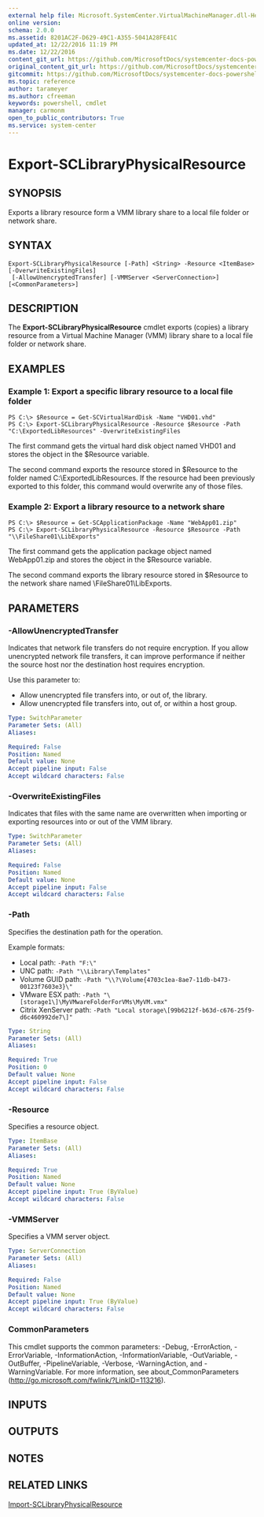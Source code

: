 ```yaml
---
external help file: Microsoft.SystemCenter.VirtualMachineManager.dll-Help.xml
online version: 
schema: 2.0.0
ms.assetid: 8201AC2F-D629-49C1-A355-5041A28FE41C
updated_at: 12/22/2016 11:19 PM
ms.date: 12/22/2016
content_git_url: https://github.com/MicrosoftDocs/systemcenter-docs-powershell/blob/master/systemcenter-cmdlets/SystemCenter2016/VirtualMachineManager/vlatest/Export-SCLibraryPhysicalResource.md
original_content_git_url: https://github.com/MicrosoftDocs/systemcenter-docs-powershell/blob/master/systemcenter-cmdlets/SystemCenter2016/VirtualMachineManager/vlatest/Export-SCLibraryPhysicalResource.md
gitcommit: https://github.com/MicrosoftDocs/systemcenter-docs-powershell/blob/d74e247404a4c865a6c8da735e1b4d296bcb074e/systemcenter-cmdlets/SystemCenter2016/VirtualMachineManager/vlatest/Export-SCLibraryPhysicalResource.md
ms.topic: reference
author: tarameyer
ms.author: cfreeman
keywords: powershell, cmdlet
manager: carmonm
open_to_public_contributors: True
ms.service: system-center
---
```


# Export-SCLibraryPhysicalResource

## SYNOPSIS
Exports a library resource form a VMM library share to a local file folder or network share.

## SYNTAX

```
Export-SCLibraryPhysicalResource [-Path] <String> -Resource <ItemBase> [-OverwriteExistingFiles]
 [-AllowUnencryptedTransfer] [-VMMServer <ServerConnection>] [<CommonParameters>]
```

## DESCRIPTION
The **Export-SCLibraryPhysicalResource** cmdlet exports (copies) a library resource from a Virtual Machine Manager (VMM) library share to a local file folder or network share.

## EXAMPLES

### Example 1: Export a specific library resource to a local file folder
```
PS C:\> $Resource = Get-SCVirtualHardDisk -Name "VHD01.vhd"
PS C:\> Export-SCLibraryPhysicalResource -Resource $Resource -Path "C:\ExportedLibResources" -OverwriteExistingFiles
```

The first command gets the virtual hard disk object named VHD01 and stores the object in the $Resource variable.

The second command exports the resource stored in $Resource to the folder named C:\ExportedLibResources.
If the resource had been previously exported to this folder, this command would overwrite any of those files.

### Example 2: Export a library resource to a network share
```
PS C:\> $Resource = Get-SCApplicationPackage -Name "WebApp01.zip"
PS C:\> Export-SCLibraryPhysicalResource -Resource $Resource -Path "\\FileShare01\LibExports"
```

The first command gets the application package object named WebApp01.zip and stores the object in the $Resource variable.

The second command exports the library resource stored in $Resource to the network share named \\FileShare01\LibExports.

## PARAMETERS

### -AllowUnencryptedTransfer
Indicates that network file transfers do not require encryption.
If you allow unencrypted network file transfers, it can improve performance if neither the source host nor the destination host requires encryption.

Use this parameter to: 

- Allow unencrypted file transfers into, or out of, the library. 
- Allow unencrypted file transfers into, out of, or within a host group.

```yaml
Type: SwitchParameter
Parameter Sets: (All)
Aliases: 

Required: False
Position: Named
Default value: None
Accept pipeline input: False
Accept wildcard characters: False
```

### -OverwriteExistingFiles
Indicates that files with the same name are overwritten when importing or exporting resources into or out of the VMM library.

```yaml
Type: SwitchParameter
Parameter Sets: (All)
Aliases: 

Required: False
Position: Named
Default value: None
Accept pipeline input: False
Accept wildcard characters: False
```

### -Path
Specifies the destination path for the operation. 

Example formats: 

- Local path: `-Path "F:\"`
- UNC path: `-Path "\\Library\Templates"`
- Volume GUID path: `-Path "\\?\Volume{4703c1ea-8ae7-11db-b473-00123f7603e3}\"`
- VMware ESX path: `-Path "\[storage1\]\MyVMwareFolderForVMs\MyVM.vmx"`
- Citrix XenServer path: `-Path "Local storage\[99b6212f-b63d-c676-25f9-d6c460992de7\]"`

```yaml
Type: String
Parameter Sets: (All)
Aliases: 

Required: True
Position: 0
Default value: None
Accept pipeline input: False
Accept wildcard characters: False
```

### -Resource
Specifies a resource object.

```yaml
Type: ItemBase
Parameter Sets: (All)
Aliases: 

Required: True
Position: Named
Default value: None
Accept pipeline input: True (ByValue)
Accept wildcard characters: False
```

### -VMMServer
Specifies a VMM server object.

```yaml
Type: ServerConnection
Parameter Sets: (All)
Aliases: 

Required: False
Position: Named
Default value: None
Accept pipeline input: True (ByValue)
Accept wildcard characters: False
```

### CommonParameters
This cmdlet supports the common parameters: -Debug, -ErrorAction, -ErrorVariable, -InformationAction, -InformationVariable, -OutVariable, -OutBuffer, -PipelineVariable, -Verbose, -WarningAction, and -WarningVariable. For more information, see about_CommonParameters (http://go.microsoft.com/fwlink/?LinkID=113216).

## INPUTS

## OUTPUTS

## NOTES

## RELATED LINKS

[Import-SCLibraryPhysicalResource](xref:SystemCenter2016/VirtualMachineManager/vlatest/Import-SCLibraryPhysicalResource.md)

